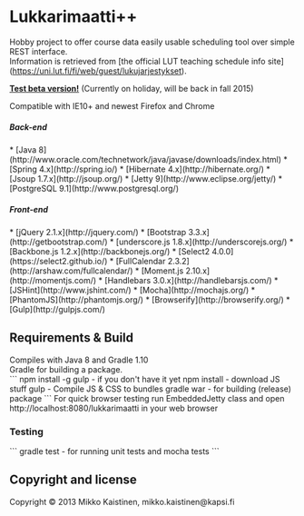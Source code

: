 <h1>Lukkarimaatti++</h1>

Hobby project to offer course data easily usable scheduling tool over simple REST interface.<br>
Information is retrieved from [the official LUT teaching schedule info site] (https://uni.lut.fi/fi/web/guest/lukujarjestykset).<br>

<b>[Test beta version!](http://83.136.252.198/lukkarimaatti/)</b> (Currently on holiday, will be back in fall 2015)

Compatible with IE10+ and newest Firefox and Chrome


<h5>Back-end</h5>
* [Java 8](http://www.oracle.com/technetwork/java/javase/downloads/index.html)
* [Spring 4.x](http://spring.io/)
* [Hibernate 4.x](http://hibernate.org/)
* [Jsoup 1.7.x](http://jsoup.org/)
* [Jetty 9](http://www.eclipse.org/jetty/)
* [PostgreSQL 9.1](http://www.postgresql.org/)
 
<h5>Front-end</h5>
* [jQuery 2.1.x](http://jquery.com/)
* [Bootstrap 3.3.x](http://getbootstrap.com/)
* [underscore.js 1.8.x](http://underscorejs.org/)
* [Backbone.js 1.2.x](http://backbonejs.org/)
* [Select2 4.0.0](https://select2.github.io/)
* [FullCalendar 2.3.2](http://arshaw.com/fullcalendar/)
* [Moment.js 2.10.x](http://momentjs.com/)
* [Handlebars 3.0.x](http://handlebarsjs.com/)
* [JSHint](http://www.jshint.com/)
* [Mocha](http://mochajs.org/)
* [PhantomJS](http://phantomjs.org/)
* [Browserify](http://browserify.org/)
* [Gulp](http://gulpjs.com/)<br>

<h2>Requirements & Build</h2>
Compiles with Java 8 and Gradle 1.10<br>
Gradle for building a package.<br>
```
npm install -g gulp - if you don't have it yet
npm install - download JS stuff
gulp - Compile JS & CSS to bundles
gradle war - for building (release) package
```
For quick browser testing run EmbeddedJetty class
and open http://localhost:8080/lukkarimaatti in your web browser

<h3>Testing</h3>
```
gradle test - for running unit tests and mocha tests
```
<h2>Copyright and license</h2>
Copyright &copy; 2013 Mikko Kaistinen, mikko.kaistinen@kapsi.fi
